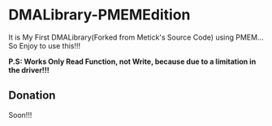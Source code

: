 # DMALibrary-PMEMEdition

It is My First DMALibrary(Forked from Metick's Source Code) using PMEM... So Enjoy to use this!!!

**P.S: Works Only Read Function, not Write, because due to a limitation in the driver!!!**

## Donation

Soon!!!
